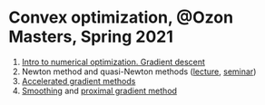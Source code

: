 # Convex optimization, @Ozon Masters, Spring 2021

1. [Intro to numerical optimization. Gradient descent](./seminar5/slides.ipynb)
2. Newton method and quasi-Newton methods ([lecture](./lecture6/lecture6.pdf), [seminar](./lecture6/newton_quasi.ipynb))
3. [Accelerated gradient methods](./seminar8/slides.ipynb)
4. [Smoothing](./seminar9/smoothing.ipynb) and [proximal gradient method](./seminar9/pgm.ipynb)
